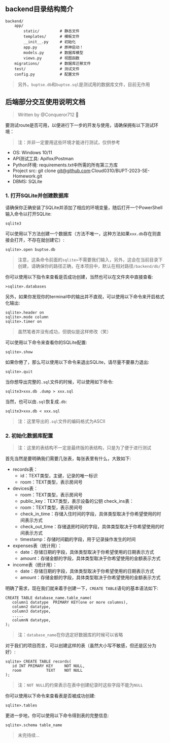 ## backend目录结构简介

```
backend/
    app/
        static/         # 静态文件
        templates/      # 模板文件
        __init__.py     # 初始化
        app.py          # 原神启动！
        models.py       # 数据库模型
        views.py        # 视图函数
    migrations/         # 数据库迁移文件
    test/               # 测试文件
    config.py           # 配置文件
```

> 另外，`buptse.db`和`buptse.sql`是测试用的数据库文件，目前无作用

## 后端部分交互使用说明文档

> Written by @Conqueror712 🤗

要测试route是否可用，以便进行下一步的开发与使用，请确保拥有以下测试环境：

> 注：并非一定要用这些环境才能进行测试，仅供参考

- OS: Windows 10/11
- API测试工具: Apifox/Postman
- Python环境: requirements.txt中所需的所有第三方库
- Project src: git clone git@github.com:Cloud0310/BUPT-2023-SE-Homework.git
- DBMS: SQLite

### 1. 打开SQLite并创建数据库

请确保你正确安装了SQLite并添加了相应的环境变量，随后打开一个PowerShell输入命令以打开SQLite:

```
sqlite3
```

可以使用以下方法创建一个数据库（方法不唯一，这种方法如果`xxx.db`存在则直接会打开，不存在就创建它）:

```
sqlite>.open buptse.db
```

> 注意，这条命令前面的`sqlite>`不需要我们输入，另外，这会在当前目录下创建，请确保你的路径正确，在本项目中，默认在相对路径`/backend/db/`下

你可以使用以下指令来查看是否成功创建，当然也可以在文件夹中直接查看:

```
>sqlite>.databases
```

另外，如果你发现你的terminal中的输出并不直观，可以使用以下命令来开启格式化输出:

```
sqlite>.header on
sqlite>.mode column
sqlite>.timer on
```

> 虽然笔者并没有成功，但貌似是这样修改（笑）

可以使用以下命令来查看你的SQLite配置:

```
sqlite>.show
```

如果你倦了，那么可以使用以下命令来退出SQLite，请尽量不要暴力退出:

```
sqlite>.quit
```

当你想导出完整的`.sql`文件的时候，可以使用如下命令:

```
sqlite3>xxx.db .dump > xxx.sql
```

当然，也可以由`.sql`恢复成`.db`:

```
sqlite3>xxx.db < xxx.sql
```

> 注：这里导出的`.sql`文件的编码格式为ASCII

### 2. 初始化数据库配置

> 注：这里的表结构不一定是最终版的表结构，只是为了便于进行测试

首先当然是要明确我们需要几张表，每张表里有什么，大致如下:

- records表：
    - id：TEXT类型，主键，记录的唯一标识
    - room：TEXT类型，表示房间号
- devices表：
    - room：TEXT类型，表示房间号
    - public_key：TEXT类型，表示设备的公钥
check_ins表：
    - room：TEXT类型，表示房间号
    - check_in_time：存储入住时间的字段，具体类型取决于你希望使用的时间表示方式
    - check_out_time：存储退房时间的字段，具体类型取决于你希望使用的时间表示方式
    - timestamp：存储时间戳的字段，用于记录操作发生的时间
- expenses表（统计用）：
    - date：存储日期的字段，具体类型取决于你希望使用的日期表示方式
    - amount：存储金额的字段，具体类型取决于你希望使用的金额表示方式
- income表（统计用）：
    - date：存储日期的字段，具体类型取决于你希望使用的日期表示方式
    - amount：存储金额的字段，具体类型取决于你希望使用的金额表示方式

明确了需求，现在我们就来着手创建一下，`CREATE TABLE`语句的基本语法如下:

```
CREATE TABLE database_name.table_name(
   column1 datatype  PRIMARY KEY(one or more columns),
   column2 datatype,
   column3 datatype,
   .....
   columnN datatype,
);
```

> 注：`database_name`在你选定好数据库的时候可以省略

对于我们的项目而言，可以创建这样的表（虽然大小写不敏感，但还是区分为好）:

```
sqlite> CREATE TABLE records(
   id INT PRIMARY KEY     NOT NULL,
   room           TEXT    NOT NULL
);
```

> 注：`NOT NULL`的约束表示在表中创建纪录时这些字段不能为`NULL`

你可以使用以下命令来查看表是否被成功创建:

```
sqlite>.tables
```

更进一步地，你可以使用以下命令得到表的完整信息:

```
sqlite>.schema table_name
```

> 未完待续...